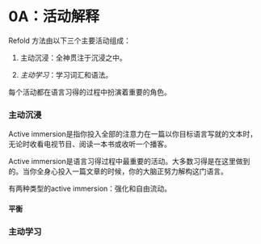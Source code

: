 # 0A：活动解释

Refold 方法由以下三个主要活动组成：

1. 主动沉浸：全神贯注于沉浸之中。

3. *主动学习*：学习词汇和语法。

每个活动都在语言习得的过程中扮演着重要的角色。

### 主动沉浸

Active immersion是指你投入全部的注意力在一篇以你目标语言写就的文本时，无论时收看电视节目、阅读一本书或收听一个播客。

Active immersion是语言习得过程中最重要的活动。大多数习得是在这里做到的。当你全身心投入一篇文章的时候，你的大脑正努力解构这门语言。

有两种类型的active immersion：强化和自由流动。

#### 平衡

### 主动学习